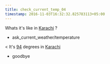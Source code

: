 ```yaml
---
title: check_current_temp_04
timestamp: 2016-11-03T16:32:32.825783113+05:00
---
```


Whats it's like in [Karachi](city) ?
* ask_current_weather/temperature

< It's [94](temperature) degrees in [Karachi](city)
* goodbye
